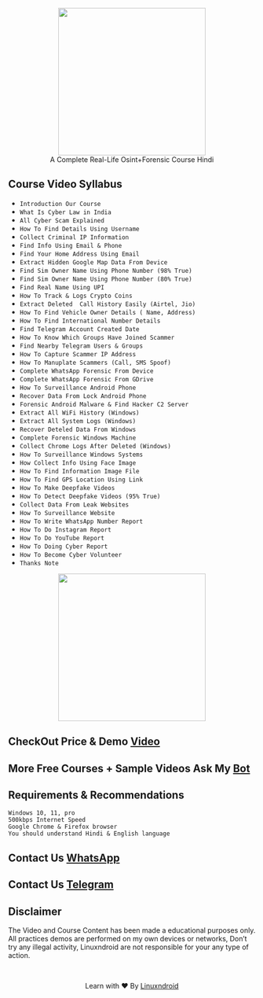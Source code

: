 <p align="center">
<img src="https://blogger.googleusercontent.com/img/b/R29vZ2xl/AVvXsEgfZ_vnrQU3V0Sf9mI5w5sMyyKVK5gcjLwMJ3acYwyB0tPQb8MfRISRt0s_7SExS2VZYBJQm1Kmy4yU7gvlBrS6L-YhLgVLT8KViloOzsSJ-pQIrtfcKCwbe3dnMkaKedBnmU7c9kv7Z89-KB3RSKBXAfd753hAv29LTg26J6Gky02-32tQZEoqOb5XSxQj/s320/Fosint.png" height="300"><br>
A Complete Real-Life Osint+Forensic Course Hindi
</p>

## Course Video Syllabus

 - `Introduction Our Course`
 - `What Is Cyber Law in India`
 - `All Cyber Scam Explained`
 - `How To Find Details Using Username`
 - `Collect Criminal IP Information`
 - `Find Info Using Email & Phone`
 - `Find Your Home Address Using Email`
 - `Extract Hidden Google Map Data From Device`
 - `Find Sim Owner Name Using Phone Number (98% True)`
 - `Find Sim Owner Name Using Phone Number (80% True)`
 - `Find Real Name Using UPI`
 - `How To Track & Logs Crypto Coins`
 - `Extract Deleted  Call History Easily (Airtel, Jio)` 
 - `How To Find Vehicle Owner Details ( Name, Address)`
 - `How To Find International Number Details`
 - `Find Telegram Account Created Date`
 - `How To Know Which Groups Have Joined Scammer`
 - `Find Nearby Telegram Users & Groups`
 - `How To Capture Scammer IP Address`
 - `How To Manuplate Scammers (Call, SMS Spoof)`
 - `Complete WhatsApp Forensic From Device`
 - `Complete WhatsApp Forensic From GDrive`
 - `How To Surveillance Android Phone`
 - `Recover Data From Lock Android Phone`
 - `Forensic Android Malware & Find Hacker C2 Server`
 - `Extract All WiFi History (Windows)`
 - `Extract All System Logs (Windows)`
 - `Recover Deteled Data From Windows`
 - `Complete Forensic Windows Machine`
 - `Collect Chrome Logs After Deleted (Windows)`
 - `How To Surveillance Windows Systems`
 - `How Collect Info Using Face Image` 
 - `How To Find Information Image File`
 - `How To Find GPS Location Using Link`
 - `How To Make Deepfake Videos`
 - `How To Detect Deepfake Videos (95% True)`
 - `Collect Data From Leak Websites`
 - `How To Surveillance Website`
 - `How To Write WhatsApp Number Report`
 - `How To Do Instagram Report`
 - `How To Do YouTube Report`
 - `How To Doing Cyber Report`
 - `How To Become Cyber Volunteer` 
 - `Thanks Note`

<p align="center">
<img src="https://blogger.googleusercontent.com/img/b/R29vZ2xl/AVvXsEgU0QukU77zTVdsP1BbYY860DWzbsh_d5FbgPctwsRiQbldOpqpd9AWtwFUPebymeP5eSIVT8jo-SmZZAtINYOMt5O3-dbgdODMznsPmwk_GGHMuUEb6zCHrt7m8llyDYWzGUmzubv3tfld153jl9d1b4FiMiI9MtpMevwAZDIFt9uk6WK4auveWcdoWrE2/s16000/syllabus.png" height="300"><br>
</p>  

## CheckOut Price & Demo [Video](https://linuxndroid.in/product/fosint/)

## More Free Courses + Sample Videos Ask My [Bot](https://t.me/Linuxndroidbot)

## Requirements & Recommendations

    Windows 10, 11, pro
    500kbps Internet Speed
    Google Chrome & Firefox browser
    You should understand Hindi & English language

## Contact Us [WhatsApp](https://wa.me/+917758025245)
## Contact Us [Telegram](https://t.me/Linuxndroid)

## Disclaimer
The Video and Course Content has been made a educational purposes only. All practices demos are performed on my own devices or networks, Don’t try any illegal activity, Linuxndroid are not responsible for your any type of action.

<br>
<p align="center">Learn with ❤️ By <a href="https://www.youtube.com/channel/UC2O1Hfg-dDCbUcau5QWGcgg">Linuxndroid</a></p>





